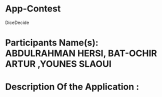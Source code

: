 # App-Contest
DiceDecide
# Participants Name(s): ABDULRAHMAN HERSI, BAT-OCHIR ARTUR ,YOUNES SLAOUI

# Description Of the Application : 

